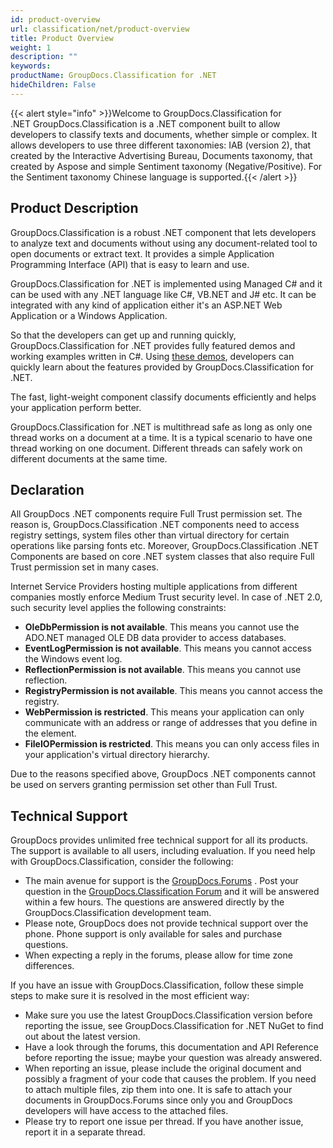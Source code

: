 ```yaml
---
id: product-overview
url: classification/net/product-overview
title: Product Overview
weight: 1
description: ""
keywords: 
productName: GroupDocs.Classification for .NET
hideChildren: False
---
```

{{< alert style="info" >}}Welcome to GroupDocs.Classification for .NET GroupDocs.Classification is a .NET component built to allow developers to classify texts and documents, whether simple or complex. It allows developers to use three different taxonomies: IAB (version 2), that created by the Interactive Advertising Bureau, Documents taxonomy, that created by Aspose and simple Sentiment taxonomy (Negative/Positive). For the Sentiment taxonomy Chinese language is supported.{{< /alert >}}

## Product Description

GroupDocs.Classification is a robust .NET component that lets developers to analyze text and documents without using any document-related tool to open documents or extract text. It provides a simple Application Programming Interface (API) that is easy to learn and use.

GroupDocs.Classification for .NET is implemented using Managed C# and it can be used with any .NET language like C#, VB.NET and J# etc. It can be integrated with any kind of application either it's an ASP.NET Web Application or a Windows Application. 

So that the developers can get up and running quickly, GroupDocs.Classification for .NET provides fully featured demos and working examples written in C#. Using [these demos](https://github.com/groupdocs-classification/GroupDocs.Classification-for-.NET), developers can quickly learn about the features provided by GroupDocs.Classification for .NET.

The fast, light-weight component classify documents efficiently and helps your application perform better.

GroupDocs.Classification for .NET is multithread safe as long as only one thread works on a document at a time. It is a typical scenario to have one thread working on one document. Different threads can safely work on different documents at the same time.

## Declaration

All GroupDocs .NET components require Full Trust permission set. The reason is, GroupDocs.Classification .NET components need to access registry settings, system files other than virtual directory for certain operations like parsing fonts etc. Moreover, GroupDocs.Classification .NET Components are based on core .NET system classes that also require Full Trust permission set in many cases.

Internet Service Providers hosting multiple applications from different companies mostly enforce Medium Trust security level. In case of .NET 2.0, such security level applies the following constraints:

*   **OleDbPermission is not available**. This means you cannot use the ADO.NET managed OLE DB data provider to access databases.
*   **EventLogPermission is not available**. This means you cannot access the Windows event log.
*   **ReflectionPermission is not available**. This means you cannot use reflection.
*   **RegistryPermission is not available**. This means you cannot access the registry.
*   **WebPermission is restricted**. This means your application can only communicate with an address or range of addresses that you define in the <trust> element.
*   **FileIOPermission is restricted**. This means you can only access files in your application's virtual directory hierarchy.

Due to the reasons specified above, GroupDocs .NET components cannot be used on servers granting permission set other than Full Trust.

## Technical Support

GroupDocs provides unlimited free technical support for all its products. The support is available to all users, including evaluation. If you need help with GroupDocs.Classification, consider the following:

*   The main avenue for support is the [GroupDocs.Forums](https://forum.groupdocs.com/) . Post your question in the [GroupDocs.Classification Forum](https://forum.groupdocs.com/c/classification) and it will be answered within a few hours. The questions are answered directly by the GroupDocs.Classification development team.
*   Please note, GroupDocs does not provide technical support over the phone. Phone support is only available for sales and purchase questions.
*   When expecting a reply in the forums, please allow for time zone differences.

If you have an issue with GroupDocs.Classification, follow these simple steps to make sure it is resolved in the most efficient way:
*   Make sure you use the latest GroupDocs.Classification version before reporting the issue, see GroupDocs.Classification for .NET NuGet to find out about the latest version.
*   Have a look through the forums, this documentation and API Reference before reporting the issue; maybe your question was already answered.
*   When reporting an issue, please include the original document and possibly a fragment of your code that causes the problem. If you need to attach multiple files, zip them into one. It is safe to attach your documents in GroupDocs.Forums since only you and GroupDocs developers will have access to the attached files.
*   Please try to report one issue per thread. If you have another issue, report it in a separate thread.
